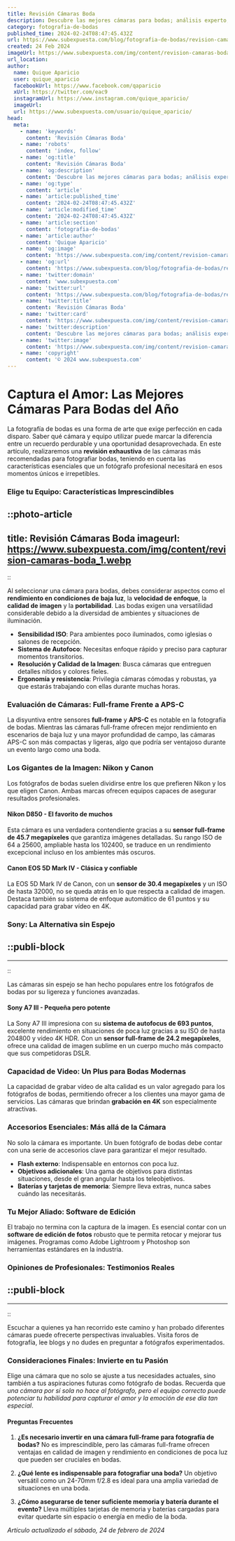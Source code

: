 ```yaml
---
title: Revisión Cámaras Boda
description: Descubre las mejores cámaras para bodas; análisis experto, comparativas y consejos para capturar momentos únicos. Elige la ideal aquí.
category: fotografia-de-bodas
published_time: 2024-02-24T08:47:45.432Z
url: https://www.subexpuesta.com/blog/fotografia-de-bodas/revision-camaras-boda
created: 24 Feb 2024
imageUrl: https://www.subexpuesta.com/img/content/revision-camaras-boda_1.webp
url_location:
author:
  name: Quique Aparicio
  user: quique_aparicio
  facebookUrl: https://www.facebook.com/qaparicio
  xUrl: https://twitter.com/eac9
  instagramUrl: https://www.instagram.com/quique_aparicio/
  imageUrl: 
  url: https://www.subexpuesta.com/usuario/quique_aparicio/
head:
  meta:
    - name: 'keywords'
      content: 'Revisión Cámaras Boda'
    - name: 'robots'
      content: 'index, follow'
    - name: 'og:title'
      content: 'Revisión Cámaras Boda'
    - name: 'og:description'
      content: 'Descubre las mejores cámaras para bodas; análisis experto, comparativas y consejos para capturar momentos únicos. Elige la ideal aquí.'
    - name: 'og:type'
      content: 'article'
    - name: 'article:published_time'
      content: '2024-02-24T08:47:45.432Z'
    - name: 'article:modified_time'
      content: '2024-02-24T08:47:45.432Z'
    - name: 'article:section'
      content: 'fotografia-de-bodas'
    - name: 'article:author'
      content: 'Quique Aparicio'
    - name: 'og:image'
      content: 'https://www.subexpuesta.com/img/content/revision-camaras-boda_1.webp'
    - name: 'og:url'
      content: 'https://www.subexpuesta.com/blog/fotografia-de-bodas/revision-camaras-boda'
    - name: 'twitter:domain'
      content: 'www.subexpuesta.com'
    - name: 'twitter:url'
      content: 'https://www.subexpuesta.com/blog/fotografia-de-bodas/revision-camaras-boda'
    - name: 'twitter:title'
      content: 'Revisión Cámaras Boda'
    - name: 'twitter:card'
      content: 'https://www.subexpuesta.com/img/content/revision-camaras-boda_1.webp'
    - name: 'twitter:description'
      content: 'Descubre las mejores cámaras para bodas; análisis experto, comparativas y consejos para capturar momentos únicos. Elige la ideal aquí.'
    - name: 'twitter:image'
      content: 'https://www.subexpuesta.com/img/content/revision-camaras-boda_1.webp'
    - name: 'copyright'
      content: '© 2024 www.subexpuesta.com'
---
```

# Captura el Amor: Las Mejores Cámaras Para Bodas del Año

La fotografía de bodas es una forma de arte que exige perfección en cada disparo. Saber qué cámara y equipo utilizar puede marcar la diferencia entre un recuerdo perdurable y una oportunidad desaprovechada. En este artículo, realizaremos una **revisión exhaustiva** de las cámaras más recomendadas para fotografiar bodas, teniendo en cuenta las características esenciales que un fotógrafo profesional necesitará en esos momentos únicos e irrepetibles.

### Elige tu Equipo: Características Imprescindibles


::photo-article
---
title: Revisión Cámaras Boda
imageurl: https://www.subexpuesta.com/img/content/revision-camaras-boda_1.webp
---
::



Al seleccionar una cámara para bodas, debes considerar aspectos como el **rendimiento en condiciones de baja luz**, la **velocidad de enfoque**, la **calidad de imagen** y la **portabilidad**. Las bodas exigen una versatilidad considerable debido a la diversidad de ambientes y situaciones de iluminación.

- **Sensibilidad ISO**: Para ambientes poco iluminados, como iglesias o salones de recepción.
- **Sistema de Autofoco**: Necesitas enfoque rápido y preciso para capturar momentos transitorios.
- **Resolución y Calidad de la Imagen**: Busca cámaras que entreguen detalles nítidos y colores fieles.
- **Ergonomía y resistencia**: Privilegia cámaras cómodas y robustas, ya que estarás trabajando con ellas durante muchas horas.

### Evaluación de Cámaras: Full-frame Frente a APS-C

La disyuntiva entre sensores **full-frame** y **APS-C** es notable en la fotografía de bodas. Mientras las cámaras full-frame ofrecen mejor rendimiento en escenarios de baja luz y una mayor profundidad de campo, las cámaras APS-C son más compactas y ligeras, algo que podría ser ventajoso durante un evento largo como una boda.

### Los Gigantes de la Imagen: Nikon y Canon

Los fotógrafos de bodas suelen dividirse entre los que prefieren Nikon y los que eligen Canon. Ambas marcas ofrecen equipos capaces de asegurar resultados profesionales.

#### **Nikon D850** - El favorito de muchos

Esta cámara es una verdadera contendiente gracias a su **sensor full-frame de 45.7 megapíxeles** que garantiza imágenes detalladas. Su rango ISO de 64 a 25600, ampliable hasta los 102400, se traduce en un rendimiento excepcional incluso en los ambientes más oscuros.

#### **Canon EOS 5D Mark IV** - Clásica y confiable

La EOS 5D Mark IV de Canon, con un **sensor de 30.4 megapíxeles** y un ISO de hasta 32000, no se queda atrás en lo que respecta a calidad de imagen. Destaca también su sistema de enfoque automático de 61 puntos y su capacidad para grabar vídeo en 4K.

### Sony: La Alternativa sin Espejo


  ::publi-block
  ---
  ---
  ::
  
  

Las cámaras sin espejo se han hecho populares entre los fotógrafos de bodas por su ligereza y funciones avanzadas.

#### **Sony A7 III** - Pequeña pero potente

La Sony A7 III impresiona con su **sistema de autofocus de 693 puntos**, excelente rendimiento en situaciones de poca luz gracias a su ISO de hasta 204800 y vídeo 4K HDR. Con un **sensor full-frame de 24.2 megapíxeles**, ofrece una calidad de imagen sublime en un cuerpo mucho más compacto que sus competidoras DSLR.

### Capacidad de Video: Un Plus para Bodas Modernas

La capacidad de grabar vídeo de alta calidad es un valor agregado para los fotógrafos de bodas, permitiendo ofrecer a los clientes una mayor gama de servicios. Las cámaras que brindan **grabación en 4K** son especialmente atractivas.

### Accesorios Esenciales: Más allá de la Cámara

No solo la cámara es importante. Un buen fotógrafo de bodas debe contar con una serie de accesorios clave para garantizar el mejor resultado.

- **Flash externo**: Indispensable en entornos con poca luz.
- **Objetivos adicionales**: Una gama de objetivos para distintas situaciones, desde el gran angular hasta los teleobjetivos.
- **Baterías y tarjetas de memoria**: Siempre lleva extras, nunca sabes cuándo las necesitarás.

### Tu Mejor Aliado: Software de Edición

El trabajo no termina con la captura de la imagen. Es esencial contar con un **software de edición de fotos** robusto que te permita retocar y mejorar tus imágenes. Programas como Adobe Lightroom y Photoshop son herramientas estándares en la industria.

### Opiniones de Profesionales: Testimonios Reales


  ::publi-block
  ---
  ---
  ::
  
  

Escuchar a quienes ya han recorrido este camino y han probado diferentes cámaras puede ofrecerte perspectivas invaluables. Visita foros de fotografía, lee blogs y no dudes en preguntar a fotógrafos experimentados.

### Consideraciones Finales: Invierte en tu Pasión

Elige una cámara que no solo se ajuste a tus necesidades actuales, sino también a tus aspiraciones futuras como fotógrafo de bodas. Recuerda que _una cámara por sí sola no hace al fotógrafo, pero el equipo correcto puede potenciar tu habilidad para capturar el amor y la emoción de ese día tan especial_.

#### Preguntas Frecuentes

1. **¿Es necesario invertir en una cámara full-frame para fotografía de bodas?**
   No es imprescindible, pero las cámaras full-frame ofrecen ventajas en calidad de imagen y rendimiento en condiciones de poca luz que pueden ser cruciales en bodas.

2. **¿Qué lente es indispensable para fotografiar una boda?**
   Un objetivo versátil como un 24-70mm f/2.8 es ideal para una amplia variedad de situaciones en una boda.

3. **¿Cómo asegurarse de tener suficiente memoria y batería durante el evento?**
   Lleva múltiples tarjetas de memoria y baterías cargadas para evitar quedarte sin espacio o energía en medio de la boda.

_Artículo actualizado el sábado, 24 de febrero de 2024_